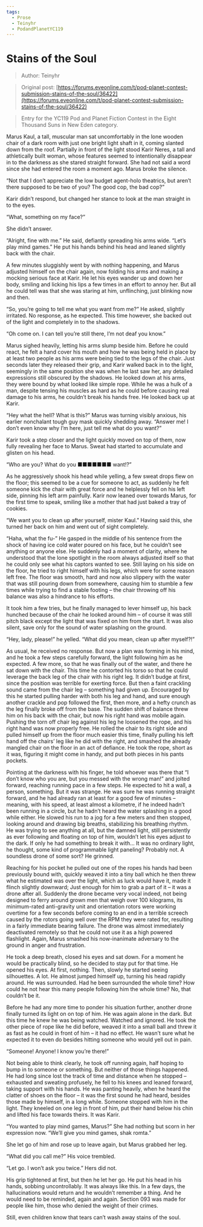 ```yaml
---
tags:
  - Prose
  - Teinyhr
  - PodandPlanetYC119
---
```


# Stains of the Soul

> Author: Teinyhr

> Original post: [https://forums.eveonline.com/t/pod-planet-contest-submission-stains-of-the-soul/36422](https://forums.eveonline.com/t/pod-planet-contest-submission-stains-of-the-soul/36422)

> Entry for the YC119 Pod and Planet Fiction Contest in the Eight Thousand Suns in New Eden category.


Marus Kaul, a tall, muscular man sat uncomfortably in the lone wooden chair of a dark room with just one bright light shaft in it, coming slanted down from the roof. Partially in front of the light stood Karir Neres, a tall and athletically built woman, whose features seemed to intentionally disappear in to the darkness as she stared straight forward. She had not said a word since she had entered the room a moment ago. Marus broke the silence.

“Not that I don’t appreciate the low budget agent-holo theatrics, but aren’t there supposed to be two of you? The good cop, the bad cop?”

Karir didn’t respond, but changed her stance to look at the man straight in to the eyes.

“What, something on my face?”

She didn’t answer.

“Alright, fine with me.” He said, defiantly spreading his arms wide. “Let’s play mind games.” He put his hands behind his head and leaned slightly back with the chair.

A few minutes sluggishly went by with nothing happening, and Marus adjusted himself on the chair again, now folding his arms and making a mocking serious face at Karir. He let his eyes wander up and down her body, smiling and licking his lips a few times in an effort to annoy her. But all he could tell was that she was staring at him, unflinching, just blinking now and then.

“So, you’re going to tell me what you want from me?” He asked, slightly irritated. No response, as he expected. This time however, she backed out of the light and completely in to the shadows.

“Oh come on. I can tell you’re still there, I’m not deaf you know.”

Marus sighed heavily, letting his arms slump beside him. Before he could react, he felt a hand cover his mouth and how he was being held in place by at least two people as his arms were being tied to the legs of the chair. Just seconds later they released their grip, and Karir walked back in to the light, seemingly in the same position she was when he last saw her, any detailed expressions still obscured by the shadows. He looked down at his arms, they were bound by what looked like simple rope. While he was a hulk of a man, despite tensing his muscles as hard as he could before causing real damage to his arms, he couldn’t break his hands free. He looked back up at Karir.

“Hey what the hell? What is this?” Marus was turning visibly anxious, his earlier nonchalant tough guy mask quickly shedding away. “Answer me! I don’t even know why I’m here, just tell me what do you want?”

Karir took a step closer and the light quickly moved on top of them, now fully revealing her face to Marus. Sweat had started to accumulate and glisten on his head.

“Who are you? What do you ■■■■■■■ want!?”

As he aggressively shook his head while yelling, a few sweat drops flew on the floor; this seemed to be a cue for someone to act, as suddenly he felt someone kick the chair with great force and he helplessly fell on his left side, pinning his left arm painfully.
Karir now leaned over towards Marus, for the first time to speak, smiling like a mother that had just baked a tray of cookies.

“We want you to clean up after yourself, mister Kaul.” Having said this, she turned her back on him and went out of sight completely.

“Haha, what the fu-” He gasped in the middle of his sentence from the shock of having ice cold water poured on his face, but he couldn’t see anything or anyone else.
He suddenly had a moment of clarity, where he understood that the lone spotlight in the room always adjusted itself so that he could only see what his captors wanted to see.
Still laying on his side on the floor, he tried to right himself with his legs, which were for some reason left free. The floor was smooth, hard and now also slippery with the water that was still pouring down from somewhere, causing him to stumble a few times while trying to find a stable footing – the chair throwing off his balance was also a hindrance to his efforts.

It took him a few tries, but he finally managed to lever himself up, his back hunched because of the chair he looked around him – of course it was still pitch black except the light that was fixed on him from the start. It was also silent, save only for the sound of water splashing on the ground.

“Hey, lady, please!” he yelled. “What did you mean, clean up after myself?!”

As usual, he received no response. But now a plan was forming in his mind, and he took a few steps carefully forward, the light following him as he expected. A few more, so that he was finally out of the water, and there he sat down with the chair. This time he contorted his torso so that he could leverage the back leg of the chair with his right leg. It didn’t budge at first, since the position was terrible for exerting force. But then a faint crackling sound came from the chair leg – something had given up. Encouraged by this he started pulling harder with both his leg and hand, and sure enough another crackle and pop followed the first, then more, and a hefty crunch as the leg finally broke off from the base. The sudden shift of balance threw him on his back with the chair, but now his right hand was mobile again. Pushing the torn off chair leg against his leg he loosened the rope, and his right hand was now properly free. He rolled the chair to its right side and pulled himself up from the floor much easier this time, finally pulling his left hand off the chairs’ leg like he did with the right, and smashed the already mangled chair on the floor in an act of defiance. He took the rope, short as it was, figuring it might come in handy, and put both pieces in his pants pockets.

Pointing at the darkness with his finger, he told whoever was there that “I don’t know who you are, but you messed with the wrong man!” and jolted forward, reaching running pace in a few steps. He expected to hit a wall, a person, something. But it was strange. He was sure he was running straight forward, and he had already ran at least for a good few of minutes – meaning, with his speed, at least almost a kilometre, if he indeed hadn’t been running in a circle, but he hadn’t heard the water splashing in a good while either. He slowed his run to a jog for a few meters and then stopped, looking around and drawing big breaths, stabilizing his breathing rhythm. He was trying to see anything at all, but the damned light, still persistently as ever following and floating on top of him, wouldn’t let his eyes adjust to the dark. If only he had something to break it with… It was no ordinary light, he thought, some kind of programmable light paneling? Probably not. A soundless drone of some sort? He grinned.

Reaching for his pocket he pulled out one of the ropes his hands had been previously bound with, quickly weaved it into a tiny ball which he then threw what he estimated was over the light, which as luck would have it, made it flinch slightly downward; Just enough for him to grab a part of it – it was a drone after all. Suddenly the drone became very vocal indeed, not being designed to ferry around grown men that weigh over 100 kilograms, its minimum-rated anti-gravity unit and orientation rotors were working overtime for a few seconds before coming to an end in a terrible screech caused by the rotors going well over the RPM they were rated for, resulting in a fairly immediate bearing failure. The drone was almost immediately deactivated remotely so that he could not use it as a high powered flashlight. Again, Marus smashed his now-inanimate adversary to the ground in anger and frustration.

He took a deep breath, closed his eyes and sat down. For a moment he would be practically blind, so he decided to stay put for that time. He opened his eyes. At first, nothing. Then, slowly he started seeing silhouettes. A lot. He almost jumped himself up, turning his head rapidly around. He was surrounded. Had he been surrounded the whole time? How could he not hear this many people following him the whole time? No, that couldn’t be it.

Before he had any more time to ponder his situation further, another drone finally turned its light on on top of him. He was again alone in the dark. But this time he knew he was being watched. Watched and ignored. He took the other piece of rope like he did before, weaved it into a small ball and threw it as fast as he could in front of him – it had no effect. He wasn’t sure what he expected it to even do besides hitting someone who would yell out in pain.

“Someone! Anyone! I know you’re there!”

Not being able to think clearly, he took off running again, half hoping to bump in to someone or something. But neither of those things happened. He had long since lost the track of time and distance when he stopped – exhausted and sweating profusely, he fell to his knees and leaned forward, taking support with his hands. He was panting heavily, when he heard the clatter of shoes on the floor – it was the first sound he had heard, besides those made by himself, in a long while. Someone stopped with him in the light. They kneeled on one leg in front of him, put their hand below his chin and lifted his face towards theirs. It was Karir.

“You wanted to play mind games, Marus?” She had nothing but scorn in her expression now. “We’ll give you mind games, shak romta.”

She let go of him and rose up to leave again, but Marus grabbed her leg.

“What did you call me?” His voice trembled.

“Let go. I won’t ask you twice.” Hers did not.

His grip tightened at first, but then he let her go. He put his head in his hands, sobbing uncontrollably. It was always like this. In a few days, the hallucinations would return and he wouldn’t remember a thing. And he would need to be reminded, again and again. Section 093 was made for people like him, those who denied the weight of their crimes.

Still, even children know that tears can’t wash away stains of the soul.